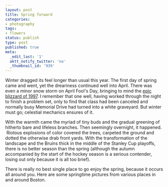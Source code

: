 ```yaml
---
layout: post
title: Spring forward
categories:
- photography
tags:
- flowers
status: publish
type: post
published: true
meta:
  _edit_last: '1'
  aktt_notify_twitter: 'no'
  _thumbnail_id: '939'
---
```

<a href="http://www.yentran.org/blog/wp-content/uploads/2011/05/wilsonfarmtulipred.jpg">
</a>Winter dragged its feel longer than usual this year. The first day of spring came and went, yet the dreariness continued well into April. There was even a minor snow storm on April Fool's Day, bringing to mind the <a href="http://en.wikipedia.org/wiki/April_Fool's_Day_Blizzard">epic blizzard of 1997</a>. I remember that one well, having worked through the night to finish a problem set, only to find that class had been canceled and normally busy Memorial Drive had turned into a white graveyard. But winter must go; celestial mechanics ensures of it.

With the warmth came the myriad of tiny buds and the gradual greening of hitherto bare and lifeless branches. Then seemingly overnight, it happened.  Riotous explosions of color covered the trees, carpeted the ground and dotted the otherwise drab front yards. With the transformation of the landscape and the Bruins thick in the middle of the Stanley Cup playoffs, there is no better season than the spring (although the autumn accompanied by the start of the hockey season is a serious contender, losing out only because it is all too brief).

There is really no best single place to go enjoy the spring, because it occurs all around you. Here are some springtime pictures from various places in and around Boston.

